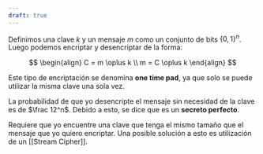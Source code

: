```yaml
---
draft: true
---
```


Definimos una clave $k$ y un mensaje $m$ como un conjunto de bits $\{0, 1\}^n$. Luego podemos encriptar y desencriptar de la forma:

$$
\begin{align}
C = m \oplus k \\
m = C \oplus k
\end{align}
$$

Este tipo de encriptación se denomina **one time pad**, ya que solo se puede utilizar la misma clave una sola vez.

La probabilidad de que yo desencripte el mensaje sin necesidad de la clave es de $\frac 12^n$. Debido a esto, se dice que es un **secreto perfecto**.

Requiere que yo encuentre una clave que tenga el mismo tamaño que el mensaje que yo quiero encriptar. Una posible solución a esto es utilización de un [[Stream Cipher]].
